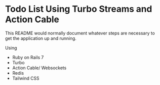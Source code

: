 # Todo List Using Turbo Streams and Action Cable

This README would normally document whatever steps are necessary to get the
application up and running.

Using
- Ruby on Rails 7
- Turbo
- Action Cable/ Websockets
- Redis
- Tailwind CSS
